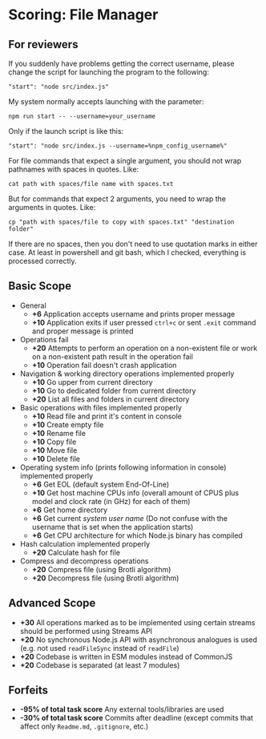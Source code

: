 # Scoring: File Manager

## For reviewers

If you suddenly have problems getting the correct username, please change the script for launching the program to the following:

```
"start": "node src/index.js"
```

My system normally accepts launching with the parameter:

```
npm run start -- --username=your_username
```

Only if the launch script is like this:

```
"start": "node src/index.js --username=%npm_config_username%"
```

For file commands that expect a single argument, you should not wrap pathnames with spaces in quotes. Like:

```
cat path with spaces/file name with spaces.txt
```

But for commands that expect 2 arguments, you need to wrap the arguments in quotes. Like:

```
cp "path with spaces/file to copy with spaces.txt" "destination folder"
```

If there are no spaces, then you don't need to use quotation marks in either case.
At least in powershell and git bash, which I checked, everything is processed correctly.

## Basic Scope

- General
  - **+6** Application accepts username and prints proper message
  - **+10** Application exits if user pressed `ctrl+c` or sent `.exit` command and proper message is printed
- Operations fail
  - **+20** Attempts to perform an operation on a non-existent file or work on a non-existent path result in the operation fail
  - **+10** Operation fail doesn't crash application
- Navigation & working directory operations implemented properly
  - **+10** Go upper from current directory
  - **+10** Go to dedicated folder from current directory
  - **+20** List all files and folders in current directory
- Basic operations with files implemented properly
  - **+10** Read file and print it's content in console
  - **+10** Create empty file
  - **+10** Rename file
  - **+10** Copy file
  - **+10** Move file
  - **+10** Delete file
- Operating system info (prints following information in console) implemented properly
  - **+6** Get EOL (default system End-Of-Line)
  - **+10** Get host machine CPUs info (overall amount of CPUS plus model and clock rate (in GHz) for each of them)
  - **+6** Get home directory
  - **+6** Get current _system user name_ (Do not confuse with the username that is set when the application starts)
  - **+6** Get CPU architecture for which Node.js binary has compiled
- Hash calculation implemented properly
  - **+20** Calculate hash for file
- Compress and decompress operations
  - **+20** Compress file (using Brotli algorithm)
  - **+20** Decompress file (using Brotli algorithm)

## Advanced Scope

- **+30** All operations marked as to be implemented using certain streams should be performed using Streams API
- **+20** No synchronous Node.js API with asynchronous analogues is used (e.g. not used `readFileSync` instead of `readFile`)
- **+20** Codebase is written in ESM modules instead of CommonJS
- **+20** Codebase is separated (at least 7 modules)

## Forfeits

- **-95% of total task score** Any external tools/libraries are used
- **-30% of total task score** Commits after deadline (except commits that affect only `Readme.md`, `.gitignore`, etc.)
